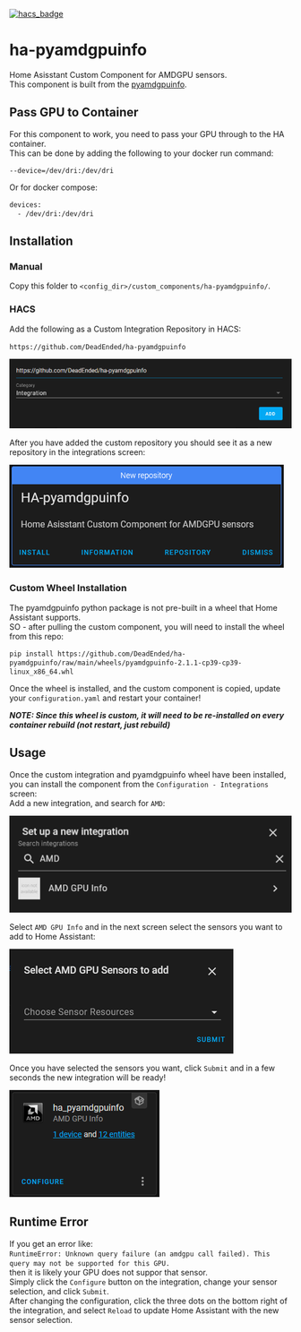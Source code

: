 [![hacs_badge](https://img.shields.io/badge/HACS-Custom-orange.svg)](https://github.com/custom-components/hacs)

# ha-pyamdgpuinfo

Home Asisstant Custom Component for AMDGPU sensors.<br>
This component is built from the [pyamdgpuinfo](https://github.com/mark9064/pyamdgpuinfo).<br>

## Pass GPU to Container

For this component to work, you need to pass your GPU through to the HA container.<br>
This can be done by adding the following to your docker run command:<br>

```
--device=/dev/dri:/dev/dri
```

Or for docker compose:<br>
```
devices:
  - /dev/dri:/dev/dri
```

## Installation

### Manual

Copy this folder to `<config_dir>/custom_components/ha-pyamdgpuinfo/`.

### HACS

Add the following as a Custom Integration Repository in HACS:

`https://github.com/DeadEnded/ha-pyamdgpuinfo`

![image](https://github.com/DeadEnded/ha-pyamdgpuinfo/raw/config-flow/images/HACS-Add-Repository.png)

After you have added the custom repository you should see it as a new repository in the integrations screen:

![image](https://github.com/DeadEnded/ha-pyamdgpuinfo/raw/config-flow/images/HACS-New-Integration.png)


### Custom Wheel Installation

The pyamdgpuinfo python package is not pre-built in a wheel that Home Assistant supports.<br>
SO - after pulling the custom component, you will need to install the wheel from this repo:<br>

```
pip install https://github.com/DeadEnded/ha-pyamdgpuinfo/raw/main/wheels/pyamdgpuinfo-2.1.1-cp39-cp39-linux_x86_64.whl
```
Once the wheel is installed, and the custom component is copied, update your `configuration.yaml` and restart your container!

***NOTE: Since this wheel is custom, it will need to be re-installed on every container rebuild (not restart, just rebuild)***

## Usage
Once the custom integration and pyamdgpuinfo wheel have been installed, you can install the component from the `Configuration - Integrations` screen:<br>
Add a new integration, and search for `AMD`:

![image](https://github.com/DeadEnded/ha-pyamdgpuinfo/raw/config-flow/images/Add-Integration.png)

Select `AMD GPU Info` and in the next screen select the sensors you want to add to Home Assistant:

![image](https://github.com/DeadEnded/ha-pyamdgpuinfo/raw/config-flow/images/Select-Sensors.png)

Once you have selected the sensors you want, click `Submit` and in a few seconds the new integration will be ready!

![image](https://github.com/DeadEnded/ha-pyamdgpuinfo/raw/config-flow/images/Integration-Added.png)

## Runtime Error

If you get an error like:<br>
`RuntimeError: Unknown query failure (an amdgpu call failed). This query may not be supported for this GPU.`<br>
then it is likely your GPU does not suppor that sensor.<br>
Simply click the `Configure` button on the integration, change your sensor selection, and click `Submit`.<br>
After changing the configuration, click the three dots on the bottom right of the integration, and select `Reload` to update Home Assistant with the new sensor selection.
